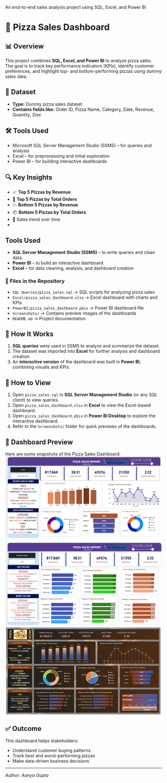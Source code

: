 An end-to-end sales analysis project using SQL, Excel, and Power BI
# 🍕 Pizza Sales Dashboard

## 📊 Overview
This project combines **SQL, Excel, and Power BI** to analyze pizza sales.  
The goal is to track key performance indicators (KPIs), identify customer preferences, and highlight top- and bottom-performing pizzas using dummy sales data.

## 🧾 Dataset
- **Type:** Dummy pizza sales dataset  
- **Contains fields like:** Order ID, Pizza Name, Category, Date, Revenue, Quantity, Size  

## 🛠 Tools Used
- Microsoft SQL Server Management Studio (SSMS) – for queries and analysis  
- Excel – for preprocessing and initial exploration  
- Power BI – for building interactive dashboards  

## 🔍 Key Insights
- 📈 **Top 5 Pizzas by Revenue**  
- 🛒 **Top 5 Pizzas by Total Orders**  
- 📉 **Bottom 5 Pizzas by Revenue**  
- 📦 **Bottom 5 Pizzas by Total Orders**  
- 📅 Sales trend over time
- 
## Tools Used
- **SQL Server Management Studio (SSMS)** – to write queries and clean data.
- **Power BI** – to build an interactive dashboard.
- **Excel** – for data cleaning, analysis, and dashboard creation  

### 📑 Files in the Repository
- `SQL Queries/pizza_sales.sql` → SQL scripts for analyzing pizza sales  
- `Excel/pizza_sales_dashboard.xlsx` → Excel dashboard with charts and KPIs  
- `PowerBI/pizza_sales_dashboard.pbix` → Power BI dashboard file  
- `Screenshots/` → Contains preview images of the dashboards  
- `README.md` → Project documentation  

## 🚀 How It Works
1. **SQL queries** were used in SSMS to analyze and summarize the dataset.  
2. The dataset was imported into **Excel** for further analysis and dashboard creation.  
3. An **interactive version** of the dashboard was built in **Power BI**, combining visuals and KPIs.  


## 📝 How to View
1. Open `pizza_sales.sql` in **SQL Server Management Studio** (or any SQL client) to view queries.  
2. Open `pizza_sales_dashboard.xlsx` in **Excel** to view the Excel-based dashboard.  
3. Open `pizza_sales_dashboard.pbix` in **Power BI Desktop** to explore the interactive dashboard.  
4. Refer to the `Screenshots/` folder for quick previews of the dashboards. 

## 📸 Dashboard Preview
Here are some snapshots of the Pizza Sales Dashboard:
![image alt](https://github.com/Aanya-Gupta1/Pizza-Sales-Dashboard/blob/f6fc56d2fc46043fe31d0aa7dce20bf4d5832b14/screenshot_1.png)
![image alt](https://github.com/Aanya-Gupta1/Pizza-Sales-Dashboard/blob/74249c0e16997d37faca7bc979b5990f689034db/screenshot_2.png)
![image alt](https://github.com/Aanya-Gupta1/Pizza-Sales-Dashboard/blob/efe66e989eb936949c2e32212fd2a19d69ce3a96/Screenshot%202025-09-12%20201027.png)

## ✅ Outcome
This dashboard helps stakeholders:  
- Understand customer buying patterns  
- Track best and worst-performing pizzas  
- Make data-driven business decisions  

---
*Author: Aanya Gupta*
